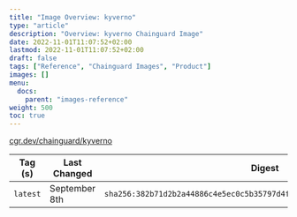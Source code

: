 ```yaml
---
title: "Image Overview: kyverno"
type: "article"
description: "Overview: kyverno Chainguard Image"
date: 2022-11-01T11:07:52+02:00
lastmod: 2022-11-01T11:07:52+02:00
draft: false
tags: ["Reference", "Chainguard Images", "Product"]
images: []
menu:
  docs:
    parent: "images-reference"
weight: 500
toc: true
---
```


[cgr.dev/chainguard/kyverno](https://github.com/chainguard-images/images/tree/main/images/kyverno)

| Tag (s)   | Last Changed  | Digest                                                                    |
|-----------|---------------|---------------------------------------------------------------------------|
|  `latest` | September 8th | `sha256:382b71d2b2a44886c4e5ec0c5b35797d4feadf523c9762e4199e63ca333bac1c` |




